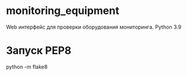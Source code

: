 # monitoring_equipment
Web интерфейс для проверки оборудования мониторинга.
Python 3.9

# Запуск PEP8
python -m flake8